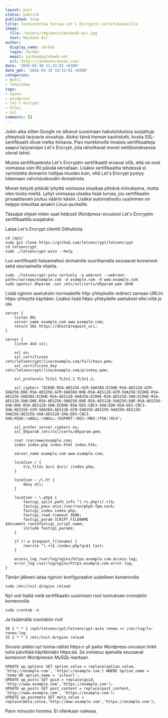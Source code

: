 ```yaml
---
layout: post
status: publish
published: true
title: Varmistettua turvaa Let's Encryptin sertifikaateilla
image:
  file: /assets/img/posts/macbook-air.jpg
  text: Macbook Air
author:
  display_name: Jarkko
  login: Jarkko
  email: jarkko@splatweb.net
  url: http://jarkkotervonen.com/
date: '2016-03-30 21:33:01 +0300'
date_gmt: '2016-03-30 18:33:01 +0300'
categories:
- Netti
- Tekniikka
tags:
- nginx
- wordpress
- let's encrypt
- https
- ssl
comments: []
---
```

Jokin aika sitten Google on alkanut suosimaan hakutuloksissa suojattuja yhteyksiä tarjoavia sivustoja. Aluksi tämä hieman kauhistutti, koska SSL-sertifikaatit olivat melko hintavia. Pian markkinoille ilmaisia sertifikaatteja saapui tarjoamaan Let's Encrypt, jota rahoittavat monet nettibisneksessä olevat tahot.

Muista sertifikaateista Let's Encryptin sertifikaatit eroavat sillä, että ne ovat voimassa vain 90 päivää kerrallaan. Lisäksi sertifikaattia tehdessä ei varmisteta domainin haltijaa muuten kuin, että Let's Encrypt pystyy lukemaan vahvistuskoodin domainista.

Monet tietysti pitävät lyhyttä voimassa oloaikaa pitkänä miinuksena, mutta olen toista mieltä. Lyhyt voimassa oloaika lisää turvaa, jos sertifikaatin privaattiavain joutuu vääriin käsiin. Lisäksi automatisoitu uusiminen on helppo toteuttaa ainakin Linux-purkeille.

Tässäpä ohjeet miten saat helposti Wordpress-sivustosi Let's Encryptin sertifikaatilla suojatuksi.

Lataa Let's Encrypt clientti Githubista

```
cd /opt/
sudo git clone https://github.com/letsencrypt/letsencrypt
cd letsencrypt
sudo ./letsencrypt-auto --help
```

Luo sertifikaatti haluamallesi domainille suorittamalla seuraavat komennot sekä seuraamalla ohjeita.

```
sudo ./letsencrypt-auto certonly -a webroot --webroot-path=/var/www/example.com -d example.com -d www.example.com
sudo openssl dhparam -out /etc/ssl/certs/dhparam.pem 2048
```

Lisää nginxin asetuksiin normaaleille http-yhteyksille redirect samaan URLiin https-yhteyttä käyttäen. Lisäksi lisää https-yhteydelle asetukset ellei niitä jo ole.

```
server {
    listen 80;
    server_name example.com www.example.com;
    return 301 https://$host$request_uri;
}

server {
	listen 443 ssl;

	ssl on;
	ssl_certificate      /etc/letsencrypt/live/example.com/fullchain.pem;
	ssl_certificate_key  /etc/letsencrypt/live/example.com/privkey.pem;

	ssl_protocols TLSv1 TLSv1.1 TLSv1.2;

	ssl_ciphers "ECDHE-RSA-AES256-GCM-SHA384:ECDHE-RSA-AES128-GCM-SHA256:DHE-RSA-AES256-GCM-SHA384:DHE-RSA-AES128-GCM-SHA256:ECDHE-RSA-AES256-SHA384:ECDHE-RSA-AES128-SHA256:ECDHE-RSA-AES256-SHA:ECDHE-RSA-AES128-SHA:DHE-RSA-AES256-SHA256:DHE-RSA-AES128-SHA256:DHE-RSA-AES256-SHA:DHE-RSA-AES128-SHA:ECDHE-RSA-DES-CBC3-SHA:EDH-RSA-DES-CBC3-SHA:AES256-GCM-SHA384:AES128-GCM-SHA256:AES256-SHA256:AES128-SHA256:AES256-SHA:AES128-SHA:DES-CBC3-SHA:HIGH:!aNULL:!eNULL:!EXPORT:!DES:!MD5:!PSK:!RC4";

	ssl_prefer_server_ciphers on;
	ssl_dhparam /etc/ssl/certs/dhparam.pem;

	root /var/www/example.com;
	index index.php index.html index.htm;

	server_name example.com www.example.com;

	location / {
		try_files $uri $uri/ /index.php;
	}

	location ~ /\.ht {
		deny all;
	}

	location ~ \.php$ {
		fastcgi_split_path_info ^(.+\.php)(/.+)$;
		fastcgi_pass unix:/var/run/php5-fpm.sock;
		fastcgi_index index.php;
		fastcgi_read_timeout 3600;
		fastcgi_param SCRIPT_FILENAME $document_root$fastcgi_script_name;
		include fastcgi_params;
	}

	if (!-e $request_filename) {
		rewrite ^(.+)$ /index.php?q=$1 last;
	}

	access_log /var/log/nginx/https.example.com.access.log;
	error_log /var/log/nginx/https.example.com.error.log;
}
```

Tämän jälkeen lataa nginxin konfiguraatiot uudelleen komennolla

```
sudo /etc/init.d/nginx reload
```

Nyt voit lisätä vielä sertifikaatin uusimisen root-tunnuksen crontabiin komennolla

```
sudo crontab -e
```

Ja lisäämällä crontabiin rivit

```
30 2 * * 1 /opt/letsencrypt/letsencrypt-auto renew >> /var/log/le-renew.log
35 2 * * 1 /etc/init.d/nginx reload
```

Sivusto pitäisi nyt toimia nätisti https:n yli paitsi Wordpress-sivuston linkit tulisi päivittää käyttämään https:ää. Se onnistuu ajamalla seuraavat komennot Wordpressin MySQL-kantaan.

```
UPDATE wp_options SET option_value = replace(option_value, 'http://example.com', 'https://example.com') WHERE option_name = 'home'OR option_name = 'siteurl';
UPDATE wp_posts SET guid = replace(guid, 'http://www.example.com','https://example.com');
UPDATE wp_posts SET post_content = replace(post_content, 'http://www.example.com', 'https://example.com');
UPDATE wp_postmeta SET meta_value = replace(meta_value,'http://www.example.com','https://example.com');
```

Parin minuutin homma. Ei ollenkaan vaikeaa.
